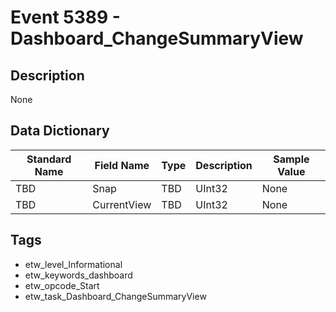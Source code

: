 # Event 5389 - Dashboard_ChangeSummaryView

## Description
None

## Data Dictionary
|Standard Name|Field Name|Type|Description|Sample Value|
|---|---|---|---|---|
|TBD|Snap|TBD|UInt32|None|None|
|TBD|CurrentView|TBD|UInt32|None|None|

## Tags
* etw_level_Informational
* etw_keywords_dashboard
* etw_opcode_Start
* etw_task_Dashboard_ChangeSummaryView